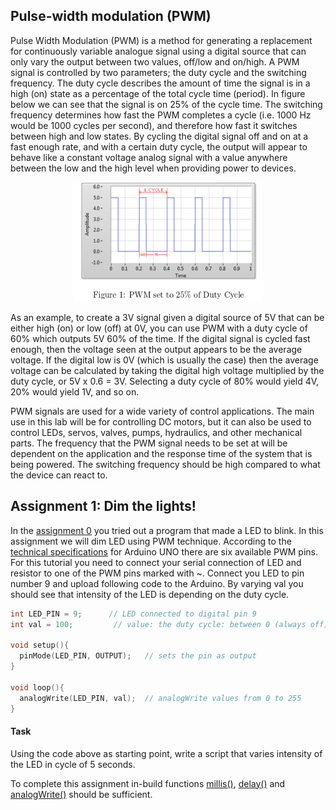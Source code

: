 ## Pulse-width modulation (PWM)
Pulse Width Modulation (PWM) is a method for generating a replacement for continuously variable analogue signal using a digital source that can only vary the output between two values, off/low and on/high.  A PWM signal is controlled by two parameters; the duty cycle and the switching frequency.  The duty cycle describes the amount of time the signal is in a high (on) state as a percentage of the total cycle time (period).  In figure below we can see that the signal is on 25% of the cycle time.  The switching frequency determines how fast the PWM completes a cycle (i.e.  1000 Hz would be 1000 cycles per second), and therefore how fast it switches between high and low states.  By cycling the digital signal off and on at a fast enough rate, and with a certain duty cycle, the output will appear to behave like a constant voltage analog signal with a value anywhere between the low and the high level when providing power to devices.

<center>
<img src="workshop1/pwm.png" alt="schematics" width="300"/>
</center>

As an example, to create a 3V signal given a digital source of 5V that can be either high (on) or low (off) at 0V, you can use PWM with a duty cycle of 60% which outputs 5V 60% of the time.  If the digital signal is cycled fast enough, then the voltage seen at the output appears to be the average voltage.  If the digital low is 0V (which is usually the case) then the average voltage can be calculated by taking the digital high voltage multiplied by the duty cycle, or 5V x 0.6 = 3V. Selecting a duty cycle of 80% would yield 4V, 20% would yield 1V, and so on.

PWM signals are used for a wide variety of control applications.  The main use in this lab will be for controlling DC motors, but it can also be used to control LEDs, servos, valves, pumps, hydraulics, and other mechanical parts.  The frequency that the PWM signal needs to be set at will be dependent on the application and the response time of the system that is being powered.  The switching frequency should be high compared to what the device can react to.

## Assignment 1: Dim the lights!
In the [assignment 0](#assignment-0-getting-started-with-arduino) you tried out a program that made a LED to blink. In this assignment we will dim LED using PWM technique. According to the [technical specifications](https://www.arduino.cc/en/Main/ArduinoBoardUno#techspecs) for Arduino UNO there are six available PWM pins. For this tutorial you need to connect your serial connection of LED and resistor to one of the PWM pins marked with ~. Connect you LED to pin number 9 and upload following code to the Arduino. By varying val you should see that intensity of the LED is depending on the duty cycle.  

```cpp
int LED_PIN = 9;      // LED connected to digital pin 9
int val = 100;         // value: the duty cycle: between 0 (always off) and 255 (always on).

void setup(){
  pinMode(LED_PIN, OUTPUT);   // sets the pin as output
}

void loop(){
  analogWrite(LED_PIN, val);  // analogWrite values from 0 to 255
}
```

#### Task
Using the code above as starting point, write a script that varies intensity of the LED in cycle of 5 seconds.

To complete this assignment in-build functions [millis()](https://www.arduino.cc/en/Reference/Millis), [delay()](https://www.arduino.cc/en/Reference/delay) and [analogWrite()](https://www.arduino.cc/en/Reference/AnalogWrite) should be sufficient.